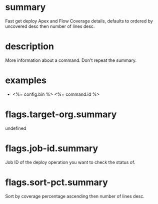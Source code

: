 # summary

Fast get deploy Apex and Flow Coverage details, defaults to ordered by uncovered desc then number of lines desc.

# description

More information about a command. Don't repeat the summary.

# examples

- <%= config.bin %> <%= command.id %>

# flags.target-org.summary

undefined

# flags.job-id.summary

Job ID of the deploy operation you want to check the status of.

# flags.sort-pct.summary

Sort by coverage percentage ascending then number of lines desc.
